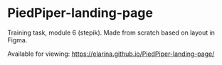 # PiedPiper-landing-page
Training task, module 6 (stepik). Made from scratch based on layout in Figma.

Available for viewing: https://elarina.github.io/PiedPiper-landing-page/
